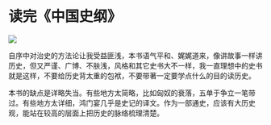# 读完《中国史纲》


![](http://pic.yupoo.com/leninlee/DZOYRqbR/medish.jpg)

自序中对治史的方法论让我受益匪浅，本书语气平和、娓娓道来，像讲故事一样讲历史，但又严谨、广博、不肤浅，风格和其它史书大不一样，我一直理想中的史书就是这样，不要给历史背太重的包袱，不要带著一定要学点什么的目的读历史。 

本书的缺点是详略失当。有些地方太简略，比如匈奴的衰落，五单于争立一笔带过。有些地方太详细，鸿门宴几乎是史记的译文。作为一部通史，应该有大历史观，能站在较高的层面上把历史的脉络梳理清楚。

